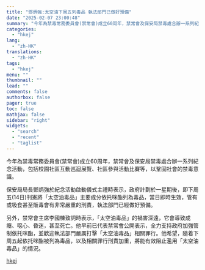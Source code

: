 ```yaml
---
title: "鄧炳強:太空油下周五列毒品 執法部門已做好預備"
date: "2025-02-07 23:00:48"
summary: "今年為禁毒常務委員會(禁常會)成立60周年，禁常會及保安局禁毒處合辦一系列紀念活動，包括校園社區互動..."
categories:
  - "hkej"
lang:
  - "zh-HK"
translations:
  - "zh-HK"
tags:
  - "hkej"
menu: ""
thumbnail: ""
lead: ""
comments: false
authorbox: false
pager: true
toc: false
mathjax: false
sidebar: "right"
widgets:
  - "search"
  - "recent"
  - "taglist"
---
```


今年為禁毒常務委員會(禁常會)成立60周年，禁常會及保安局禁毒處合辦一系列紀念活動，包括校園社區互動巡迴展覽、社區參與活動比賽等，以鞏固社會的禁毒意識。

保安局局長鄧炳強於紀念活動啟動儀式主禮時表示，政府計劃於一星期後，即下周五(14日)刊憲將「太空油毒品」主要成分依托咪酯列為毒品，當日即時生效，管有或吸食甚至販毒會有非常嚴重的刑責，執法部門已經做好預備。

另外，禁常會主席李國棟致詞時表示，「太空油毒品」的禍害深遠，它會導致成癮、噁心、昏迷，甚至死亡。他早前已代表禁常會公開表示，全力支持政府加強管制依托咪酯，並歡迎執法部門嚴厲打擊「太空油毒品」相關罪行。他希望，隨着下周五起依托咪酯被列為毒品，以及相關罪行刑責加重，將能有效阻止濫用「太空油毒品」的情況。

[hkej](https://www2.hkej.com/instantnews/current/article/3995664/%E9%84%A7%E7%82%B3%E5%BC%B7%3A%E5%A4%AA%E7%A9%BA%E6%B2%B9%E4%B8%8B%E5%91%A8%E4%BA%94%E5%88%97%E6%AF%92%E5%93%81+%E5%9F%B7%E6%B3%95%E9%83%A8%E9%96%80%E5%B7%B2%E5%81%9A%E5%A5%BD%E9%A0%90%E5%82%99)
